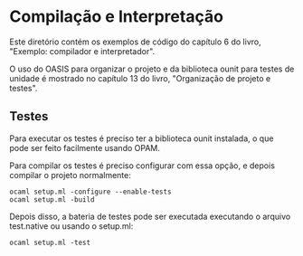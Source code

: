 Compilação e Interpretação
====

Este diretório contém os exemplos de código do capítulo 6 do livro,
"Exemplo: compilador e interpretador".

O uso do OASIS para organizar o projeto e da biblioteca ounit para
testes de unidade é mostrado no capítulo 13 do livro,
"Organização de projeto e testes".

## Testes

Para executar os testes é preciso ter a biblioteca ounit instalada, o que
pode ser feito facilmente usando OPAM.

Para compilar os testes é preciso configurar com essa opção, e depois
compilar o projeto normalmente:

````
ocaml setup.ml -configure --enable-tests
ocaml setup.ml -build
````

Depois disso, a bateria de testes pode ser executada executando o arquivo
test.native ou usando o setup.ml:

````
ocaml setup.ml -test
````
